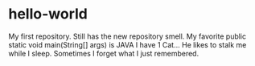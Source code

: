 # hello-world
My first repository. Still has the new repository smell.
My favorite public static void main(String[] args) is JAVA
I have 1 Cat... He likes to stalk me while I sleep.
Sometimes I forget what I just remembered.
